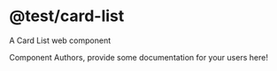 @test/card-list
===============================================
A Card List web component

Component Authors, provide some documentation for your users here!